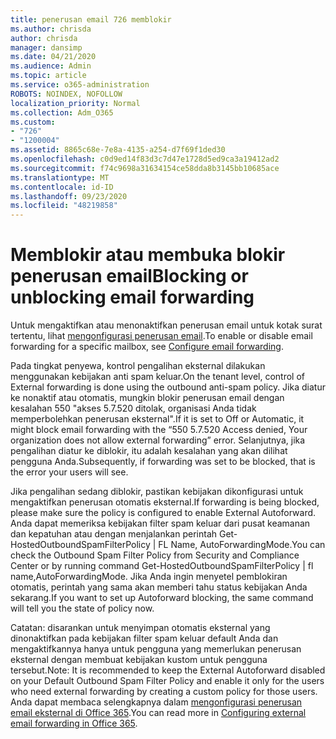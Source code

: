```yaml
---
title: penerusan email 726 memblokir
ms.author: chrisda
author: chrisda
manager: dansimp
ms.date: 04/21/2020
ms.audience: Admin
ms.topic: article
ms.service: o365-administration
ROBOTS: NOINDEX, NOFOLLOW
localization_priority: Normal
ms.collection: Adm_O365
ms.custom:
- "726"
- "1200004"
ms.assetid: 8865c68e-7e8a-4135-a254-d7f69f1ded30
ms.openlocfilehash: c0d9ed14f83d3c7d47e1728d5ed9ca3a19412ad2
ms.sourcegitcommit: f74c9698a31634154ce58dda8b3145bb10685ace
ms.translationtype: MT
ms.contentlocale: id-ID
ms.lasthandoff: 09/23/2020
ms.locfileid: "48219858"
---
```

# <a name="blocking-or-unblocking-email-forwarding"></a><span data-ttu-id="ce628-102">Memblokir atau membuka blokir penerusan email</span><span class="sxs-lookup"><span data-stu-id="ce628-102">Blocking or unblocking email forwarding</span></span>

<span data-ttu-id="ce628-103">Untuk mengaktifkan atau menonaktifkan penerusan email untuk kotak surat tertentu, lihat [mengonfigurasi penerusan email](https://docs.microsoft.com/microsoft-365/admin/email/configure-email-forwarding).</span><span class="sxs-lookup"><span data-stu-id="ce628-103">To enable or disable email forwarding for a specific mailbox, see [Configure email forwarding](https://docs.microsoft.com/microsoft-365/admin/email/configure-email-forwarding).</span></span>

<span data-ttu-id="ce628-104">Pada tingkat penyewa, kontrol pengalihan eksternal dilakukan menggunakan kebijakan anti spam keluar.</span><span class="sxs-lookup"><span data-stu-id="ce628-104">On the tenant level, control of External forwarding is done using the outbound anti-spam policy.</span></span> <span data-ttu-id="ce628-105">Jika diatur ke nonaktif atau otomatis, mungkin blokir penerusan email dengan kesalahan 550 "akses 5.7.520 ditolak, organisasi Anda tidak memperbolehkan penerusan eksternal".</span><span class="sxs-lookup"><span data-stu-id="ce628-105">If it is set to Off or Automatic, it might block email forwarding with the “550 5.7.520 Access denied, Your organization does not allow external forwarding” error.</span></span> <span data-ttu-id="ce628-106">Selanjutnya, jika pengalihan diatur ke diblokir, itu adalah kesalahan yang akan dilihat pengguna Anda.</span><span class="sxs-lookup"><span data-stu-id="ce628-106">Subsequently, if forwarding was set to be blocked, that is the error your users will see.</span></span>

<span data-ttu-id="ce628-107">Jika pengalihan sedang diblokir, pastikan kebijakan dikonfigurasi untuk mengaktifkan penerusan otomatis eksternal.</span><span class="sxs-lookup"><span data-stu-id="ce628-107">If forwarding is being blocked, please make sure the policy is configured to enable External Autoforward.</span></span> <span data-ttu-id="ce628-108">Anda dapat memeriksa kebijakan filter spam keluar dari pusat keamanan dan kepatuhan atau dengan menjalankan perintah Get-HostedOutboundSpamFilterPolicy | FL Name, AutoForwardingMode.</span><span class="sxs-lookup"><span data-stu-id="ce628-108">You can check the Outbound Spam Filter Policy from Security and Compliance Center or by running command Get-HostedOutboundSpamFilterPolicy | fl name,AutoForwardingMode.</span></span> <span data-ttu-id="ce628-109">Jika Anda ingin menyetel pemblokiran otomatis, perintah yang sama akan memberi tahu status kebijakan Anda sekarang.</span><span class="sxs-lookup"><span data-stu-id="ce628-109">If you want to set up Autoforward blocking, the same command will tell you the state of policy now.</span></span>

<span data-ttu-id="ce628-110">Catatan: disarankan untuk menyimpan otomatis eksternal yang dinonaktifkan pada kebijakan filter spam keluar default Anda dan mengaktifkannya hanya untuk pengguna yang memerlukan penerusan eksternal dengan membuat kebijakan kustom untuk pengguna tersebut.</span><span class="sxs-lookup"><span data-stu-id="ce628-110">Note: It is recommended to keep the External Autoforward disabled on your Default Outbound Spam Filter Policy and enable it only for the users who need external forwarding by creating a custom policy for those users.</span></span> <span data-ttu-id="ce628-111">Anda dapat membaca selengkapnya dalam [mengonfigurasi penerusan email eksternal di Office 365](https://docs.microsoft.com/microsoft-365/security/office-365-security/external-email-forwarding).</span><span class="sxs-lookup"><span data-stu-id="ce628-111">You can read more in [Configuring external email forwarding in Office 365](https://docs.microsoft.com/microsoft-365/security/office-365-security/external-email-forwarding).</span></span>